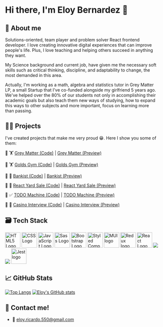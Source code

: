 # Hi there, I'm Eloy Bernardez 👋

## 🖖 About me
Solutions-oriented, team player and problem solver React frontend developer. I love creating innovative digital experiences that can improve people's life. Plus, I love teaching and helping others succeed in anything they want.

My Science background and current job, have given me the necessary soft skills such as critical thinking, discipline, and adaptability to change, the most demanded in this area.

Actually, I'm working as a math, algebra and statistics tutor in Grey Matter LP, a small Startup that I've co-funded alongside my girlfriend 5 years ago. We've helped over the 80% of our students not only in accomplishing their academic goals but also teach them new ways of studying, how to expand this ways to other subjects and more important, focus on learning more than passing.

## 👨‍💻 Projects
I've created projects that make me very proud 😁. Here I show you some of them:

🔸 🏋 [Grey Matter (Code)](https://github.com/eloybernardez/grey-matter-v2 "Grey Matter (Code)") | [Grey Matter (Preview)](https://grey-matter.vercel.app/ "Grey Matter Preview")

🔸 🏋 [Golds Gym (Code)](https://github.com/eloybernardez/golds-gym "Golds Gym (Code)") | [Golds Gym (Preview)](https://golds-gym-black.vercel.app/ "Golds Gym Preview")

🔸 🏦 [Bankist (Code)](https://github.com/eloybernardez/bankist-v2 "Bankist (Code)") | [Bankist (Preview)](https://bankist-dusky.vercel.app/ "Bankist Preview")

🔸 💸 [React Yard Sale (Code)](https://github.com/eloybernardez/react-yard-sale "React Yard Sale (Code)") | [React Yard Sale (Preview)](https://react-yard-sale.vercel.app/ "React Yard Sale (Preview)")

🔸 ✅ [TODO Machine (Code)](http://eloybernardez.github.io/todo-machine/ "TODO Machine (Code)") | [TODO Machine (Preview)](http://https://github.com/eloybernardez/todo-machine "TODO Machine (Preview)")

🔸 🎰 [Casino Interview (Code)](https://github.com/eloybernardez/interview-casino "Casino Interview (Code)") | [Casino Interview (Preview)](https://interview-casino.vercel.app/ "Casino Interview (Preview)")


## 🗃 Tech Stack
<img src="https://cdn.worldvectorlogo.com/logos/html-1.svg" alt="HTML5 Logo" width="50" height="50"/>  <img src="https://cdn.worldvectorlogo.com/logos/css-3.svg" alt="CSS Logo" width="50" height="50"/> <img src="https://cdn.worldvectorlogo.com/logos/logo-javascript.svg" alt="JavaScript Logo" width="50" height="50"/> <a href="https://cdnlogo.com/logo/sass_35586.html"><img src="https://cdn.cdnlogo.com/logos/s/63/sass.svg" alt="Sass Logo" width="50" height="50"></a> <img src="https://cdn.worldvectorlogo.com/logos/bootstrap-5-1.svg" alt="Bootstrap Logo" width="50" height="50"/>  <img src="https://cdn.worldvectorlogo.com/logos/styled-components-1.svg" alt="Styled Components Logo" width="50" height="50"/> <img src="https://cdn.cdnlogo.com/logos/m/65/material-ui.svg" alt="MUI logo" width="50" height="50"/> <img src="https://cdn.cdnlogo.com/logos/r/69/redux.svg" alt="Redux logo" width="50" height="50"/>  <img src="https://cdn.worldvectorlogo.com/logos/react-2.svg" alt="React Logo" width="50" height="50"/> <a href="https://cdnlogo.com/logo/next-js_21574.html"><img src="https://cdn.cdnlogo.com/logos/n/80/next-js.svg"></a> <a href="https://cdnlogo.com/logo/tailwindcss_42966.html"><img src="https://cdn.cdnlogo.com/logos/t/58/tailwindcss.svg"></a> <a href="https://cdnlogo.com/logo/jest_36524.html"><img src="https://cdn.cdnlogo.com/logos/j/58/jest.svg" height="50" width="50" alt="Jest logo"></a>



## &#x1f4c8; GitHub Stats

[![Top Langs](https://github-readme-stats.vercel.app/api/top-langs/?username=eloybernardez&theme=gruvbox)](https://github.com/anuraghazra/github-readme-stats)    [![Eloy's GitHub stats](https://github-readme-stats.vercel.app/api?username=eloybernardez&theme=gruvbox)](https://github.com/anuraghazra/github-readme-stats)


## 📲 Contact me!
- 📩 eloy.ricardo.550@gmail.com
